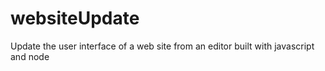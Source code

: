 # websiteUpdate
Update the user interface of a web site from an editor built with javascript and node
